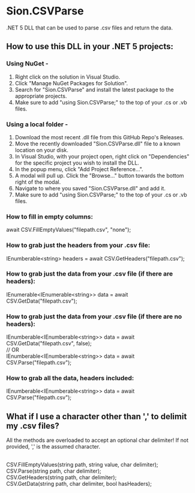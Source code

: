 # Sion.CSVParse
.NET 5 DLL that can be used to parse .csv files and return the data.

## How to use this DLL in your .NET 5 projects:
### Using NuGet -
1. Right click on the solution in Visual Studio.
2. Click "Manage NuGet Packages for Solution".
3. Search for "Sion.CSVParse" and install the latest package to the appropriate projects.
4. Make sure to add "using Sion.CSVParse;" to the top of your .cs or .vb files.

### Using a local folder -
1. Download the most recent .dll file from this GitHub Repo's Releases.
2. Move the recently downloaded "Sion.CSVParse.dll" file to a known location on your disk.
3. In Visual Studio, with your project open, right click on "Dependencies" for the specific project you wish to install the DLL.
4. In the popup menu, click "Add Project Reference...".
5. A modal will pull up. Click the "Browse..." button towards the bottom right of the modal.
6. Navigate to where you saved "Sion.CSVParse.dll" and add it.
7. Make sure to add "using Sion.CSVParse;" to the top of your .cs or .vb files.

### How to fill in empty columns:
await CSV.FillEmptyValues("filepath.csv", "none");

### How to grab just the headers from your .csv file:
IEnumberable\<string\> headers = await CSV.GetHeaders("filepath.csv");

### How to grab just the data from your .csv file (if there are headers):
IEnumerable\<IEnumerable\<string\>\> data = await CSV.GetData("filepath.csv");

### How to grab just the data from your .csv file (if there are no headers):
IEnumberable\<IEnumberable\<string\>\> data = await CSV.GetData("filepath.csv", false);
<br/>// OR<br/>
IEnumberable\<IEnumberable\<string\>\> data = await CSV.Parse("filepath.csv");

### How to grab all the data, headers included:
IEnumberable\<IEnumberable\<string\>\> data = await CSV.Parse("filepath.csv");

## What if I use a character other than ',' to delimit my .csv files?
All the methods are overloaded to accept an optional char delimiter! If not provided, ',' is the assumed character.

<br/>CSV.FillEmptyValues(string path, string value, char delimiter);<br/>
CSV.Parse(string path, char delimiter);<br/>
CSV.GetHeaders(string path, char delimiter);<br/>
CSV.GetData(string path, char delimiter, bool hasHeaders);
